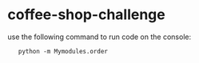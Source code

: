 # coffee-shop-challenge

use the following command to run code on the console:

       python -m Mymodules.order